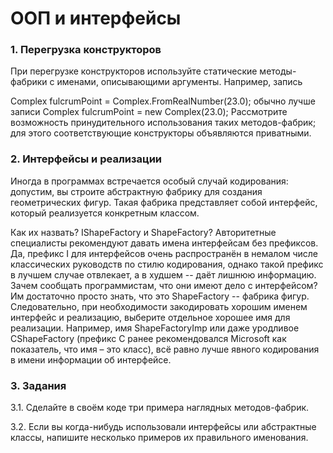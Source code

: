 # ООП и интерфейсы

### 1. Перегрузка конструкторов

При перегрузке конструкторов используйте статические методы-фабрики с именами, описывающими аргументы.
Например, запись

Complex fulcrumPoint = Complex.FromRealNumber(23.0); 
обычно лучше записи
Complex fulcrumPoint = new Complex(23.0);
Рассмотрите возможность принудительного использования таких методов-фабрик; для этого соответствующие конструкторы объявляются приватными.

### 2. Интерфейсы и реализации

Иногда в программах встречается особый случай кодирования: допустим, вы строите абстрактную фабрику для создания геометрических фигур. Такая фабрика представляет собой интерфейс, который реализуется конкретным классом.

Как их назвать? IShapeFactory и ShapeFactory? Авторитетные специалисты рекомендуют давать имена интерфейсам без префиксов. Да, префикс I для интерфейсов очень распространён в немалом числе классических руководств по стилю кодирования, однако такой префикс в лучшем случае отвлекает, а в худшем -- даёт лишнюю информацию. Зачем сообщать программистам, что они имеют дело с интерфейсом? Им достаточно просто знать, что это ShapeFactory -- фабрика фигур. Следовательно, при необходимости закодировать хорошим именем интерфейс и реализацию, выберите отдельное хорошее имя для реализации. Например, имя ShapeFactoryImp или даже уродливое CShapeFactory (префикс C ранее рекомендовался Microsoft как показатель, что имя – это класс), всё равно лучше явного кодирования в имени информации об интерфейсе.

### 3. Задания

3.1. Сделайте в своём коде три примера наглядных методов-фабрик.

3.2. Если вы когда-нибудь использовали интерфейсы или абстрактные классы, напишите несколько примеров их правильного именования.


